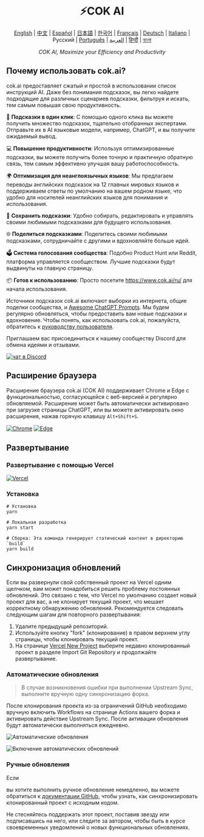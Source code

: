 <h1 align="center">
⚡️COK AI
</h1>
<p align="center">
    <a href="/README-en.md">English</a> | <a href="/README.md">中文</a> |
<a href="./README-es.md">Español</a> |
<a href="./README-ja.md">日本語</a> |
<a href="./README-ko.md">한국어</a> |
<a href="./README-fr.md">Français</a> |
<a href="./README-de.md">Deutsch</a> |
<a href="./README-it.md">Italiano</a> |
Русский |
<a href="./README-pt.md">Português</a> |
<a href="./README-ar.md">العربية</a> |
<a href="./README-hi.md">हिन्दी</a> |
<a href="./README-bn.md">বাংলা</a>
</p>
<p align="center">
    <em>COK AI, Maximize your Efficiency and Productivity</em>
</p>

## Почему использовать cok.ai?

cok.ai предоставляет сжатый и простой в использовании список инструкций AI. Даже без понимания подсказок, вы легко найдете подходящие для различных сценариев подсказки, фильтруя и искать, тем самым повышая свою продуктивность.

🚀 **Подсказки в один клик**: С помощью одного клика вы можете получить множество подсказок, тщательно отобранных экспертами. Отправьте их в AI языковые модели, например, ChatGPT, и вы получите ожидаемый вывод.

💻 **Повышение продуктивности**: Используя оптимизированные подсказки, вы можете получить более точную и практичную обратную связь, тем самым эффективно улучшая вашу работоспособность.

🌍 **Оптимизация для неанглоязычных языков**: Мы предлагаем переводы английских подсказок на 12 главных мировых языков и поддерживаем ответы по умолчанию на вашем родном языке, что удобно для носителей неанглийских языков для понимания и использования.

💾 **Сохранить подсказки**: Удобно собирать, редактировать и управлять своими любимыми подсказками для будущего использования.

🌐 **Поделиться подсказками**: Поделитесь своими любимыми подсказками, сотрудничайте с другими и вдохновляйте больше идей.

🗳️ **Система голосования сообщества**: Подобно Product Hunt или Reddit, платформа управляется сообществом. Лучшие подсказки будут выдвинуты на главную страницу.

📦 **Готов к использованию**: Просто посетите <https://www.cok.ai/ru/> для начала использования.

Источники подсказок cok.ai включают выборки из интернета, общие поделки сообщества, и [Awesome ChatGPT Prompts](https://github.com/f/awesome-chatgpt-prompts). Мы будем регулярно обновляться, чтобы предоставить вам новые подсказки и вдохновение. Чтобы понять, как использовать cok.ai, пожалуйста, обратитесь к [руководству пользователя](https://www.cok.ai/ru/docs/guides/getting-started).

Приглашаем вас присоединиться к нашему сообществу Discord для обмена идеями и отзывами.

<a href="https://discord.gg/PZTQfJ4GjX">
   <img src="https://img.shields.io/discord/1048780149899939881?color=%2385c8c8&label=Discord&logo=discord&style=for-the-badge" alt="чат в Discord" />
</a>

## Расширение браузера

Расширение браузера cok.ai (COK AI) поддерживает Chrome и Edge с функциональностью, согласующейся с веб-версией и регулярно обновляемой. Расширение может быть автоматически активировано при загрузке страницы ChatGPT, или вы можете активировать окно расширения, нажав горячую клавишу `Alt+Shift+S`.

<a href="https://chrome.google.com/webstore/detail/cok.ai/blcgeoojgdpodnmnhfpohphdhfncblnj">
  <img src="https://img.newzone.top/2023-06-05-12-28-49.png?imageMogr2/format/webp"  alt="Chrome" valign="middle" /></a>

<a href="https://microsoftedge.microsoft.com/addons/detail/cok.ai/hnggpalhfjmdhhmgfjpmhlfilnbmjoin">
  <img src="https://img.newzone.top/2023-06-05-12-26-20.png?imageMogr2/format/webp" alt="Edge" valign="middle" /></a>

## Развертывание

### Развертывание с помощью Vercel

[![Vercel](https://vercel.com/button)](https://vercel.com/new/clone?repository-url=https%3A%2F%2Fgithub.com%2Fprivacyrepo%2Fcok.ai%2Ftree%2Fgh-pages)

### Установка

```shell
# Установка
yarn

# Локальная разработка
yarn start

# Сборка: Эта команда генерирует статический контент в директорию `build`
yarn build
```

## Синхронизация обновлений

Если вы развернули свой собственный проект на Vercel одним щелчком, вам может понадобиться решить проблему постоянных обновлений. Это связано с тем, что Vercel по умолчанию создает новый проект для вас, а не клонирует текущий проект, что мешает корректному обнаружению обновлений. Рекомендуется следовать следующим шагам для повторного развертывания:

1. Удалите предыдущий репозиторий.
2. Используйте кнопку "fork" (клонирование) в правом верхнем углу страницы, чтобы клонировать текущий проект.
3. На странице [Vercel New Project](https://vercel.com/new) выберите недавно клонированный проект в разделе Import Git Repository и продолжайте развертывание.

### Автоматические обновления

> В случае возникновения ошибки при выполнении Upstream Sync, выполните вручную одну синхронизацию форка.

После клонирования проекта из-за ограничений GitHub необходимо вручную включить Workflows на странице Actions вашего форка и активировать действие Upstream Sync. После активации обновления будут автоматически выполняться ежедневно.

![Автоматические обновления](https://img.newzone.top/2023-05-19-11-57-59.png?imageMogr2/format/webp)

![Включение автоматических обновлений](https://img.newzone.top/2023-05-19-11-59-26.png?imageMogr2/format/webp)

### Ручные обновления

Если

 вы хотите выполнить ручное обновление немедленно, вы можете обратиться к [документации GitHub](https://docs.github.com/en/pull-requests/collaborating-with-pull-requests/working-with-forks/syncing-a-fork), чтобы узнать, как синхронизировать клонированный проект с исходным кодом.

Не стесняйтесь поддержать этот проект, поставив звезду или подписавшись на него, или следите за автором, чтобы быть в курсе своевременных уведомлений о новых функциональных обновлениях.
